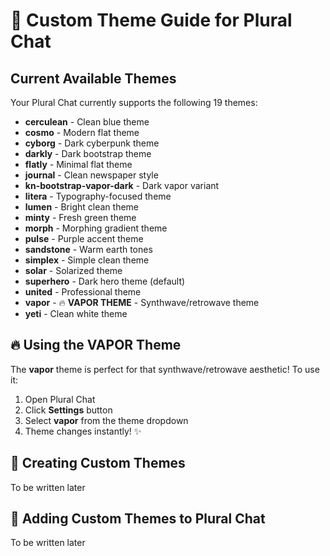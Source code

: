 # 🎨 Custom Theme Guide for Plural Chat

## Current Available Themes

Your Plural Chat currently supports the following 19 themes:

- **cerculean** - Clean blue theme
- **cosmo** - Modern flat theme  
- **cyborg** - Dark cyberpunk theme
- **darkly** - Dark bootstrap theme
- **flatly** - Minimal flat theme
- **journal** - Clean newspaper style
- **kn-bootstrap-vapor-dark** - Dark vapor variant
- **litera** - Typography-focused theme
- **lumen** - Bright clean theme
- **minty** - Fresh green theme
- **morph** - Morphing gradient theme
- **pulse** - Purple accent theme
- **sandstone** - Warm earth tones
- **simplex** - Simple clean theme
- **solar** - Solarized theme
- **superhero** - Dark hero theme (default)
- **united** - Professional theme
- **vapor** - 🔥 **VAPOR THEME** - Synthwave/retrowave theme
- **yeti** - Clean white theme

## 🔥 Using the VAPOR Theme

The **vapor** theme is perfect for that synthwave/retrowave aesthetic! To use it:

1. Open Plural Chat
2. Click **Settings** button
3. Select **vapor** from the theme dropdown
4. Theme changes instantly! ✨

## 🎨 Creating Custom Themes

To be written later

## 🚀 Adding Custom Themes to Plural Chat

To be written later